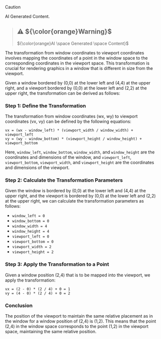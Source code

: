 
> [!CAUTION]
> AI Generated Content.


> ## ⚠️ ${\color{orange}Warning}$<br>
> ${\color{orange}AI \space Generated \space Content}$


The transformation from window coordinates to viewport coordinates involves mapping the coordinates of a point in the window space to the corresponding coordinates in the viewport space. This transformation is crucial for rendering graphics in a window that is different in size from the viewport.

Given a window bordered by (0,0) at the lower left and (4,4) at the upper right, and a viewport bordered by (0,0) at the lower left and (2,2) at the upper right, the transformation can be derived as follows:

### Step 1: Define the Transformation

The transformation from window coordinates (wx, wy) to viewport coordinates (vx, vy) can be defined by the following equations:

```
vx = (wx - window_left) * (viewport_width / window_width) + viewport_left
vy = (wy - window_bottom) * (viewport_height / window_height) + viewport_bottom
```

Here, `window_left`, `window_bottom`, `window_width`, and `window_height` are the coordinates and dimensions of the window, and `viewport_left`, `viewport_bottom`, `viewport_width`, and `viewport_height` are the coordinates and dimensions of the viewport.

### Step 2: Calculate the Transformation Parameters

Given the window is bordered by (0,0) at the lower left and (4,4) at the upper right, and the viewport is bordered by (0,0) at the lower left and (2,2) at the upper right, we can calculate the transformation parameters as follows:

- `window_left = 0`
- `window_bottom = 0`
- `window_width = 4`
- `window_height = 4`
- `viewport_left = 0`
- `viewport_bottom = 0`
- `viewport_width = 2`
- `viewport_height = 2`

### Step 3: Apply the Transformation to a Point

Given a window position (2,4) that is to be mapped into the viewport, we apply the transformation:

```
vx = (2 - 0) * (2 / 4) + 0 = 1
vy = (4 - 0) * (2 / 4) + 0 = 2
```

### Conclusion

The position of the viewport to maintain the same relative placement as in the window for a window position of (2,4) is (1,2). This means that the point (2,4) in the window space corresponds to the point (1,2) in the viewport space, maintaining the same relative position.